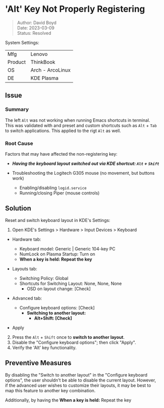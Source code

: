 # 'Alt' Key Not Properly Registering

> Author: David Boyd<br>
> Date: 2023-03-09<br>
> Status: Resolved

System Settings:

|         |                  |
|---------|------------------|
| Mfg     | Lenovo           |
| Product | ThinkBook        |
| OS      | Arch - ArcoLinux |
| DE      | KDE Plasma       |

## Issue

### Summary

The left `Alt` was not working when running Emacs shortcuts in terminal.  This
was validated with and preset and custom shortcuts such as `Alt` + `Tab` to
switch applications.  This applied to the rigt `Alt` as well.

### Root Cause

Factors that may have affected the non-registering key:

- ***Having the keyboard layout switched out via KDE shortcut: `Alt` +
     `Shift`***

- Troubleshooting the Logitech G305 mouse (no movement, but buttons work)
  - Enabling/disabling `logid.service`
  - Running/closing Piper (mouse controls)


## Solution

Reset and switch keyboard layout in KDE's Settings:

1. Open KDE's Settings > Hardware > Input Devices > Keyboard

- Hardware tab:
  - Keyboard model: Generic | Generic 104-key PC
  - NumLock on Plasma Startup: Turn on
  - **When a key is held: Repeat the key**

- Layouts tab:
  - Switching Policy: Global
  - Shortcuts for Switching Layout: None, None, None
    - OSD on layout change: [Check]

- Advanced tab:
  - Configure keyboard options: [Check]
    - **Switching to another layout:**
      - **Alt+Shift: [Check]**

- Apply

2. Press the `Alt` + `Shift` once to **switch to another layout**.
3. Disable the "Configure keyboard options"; then click "Apply".
4. Verify the 'Alt' key functionality.

## Preventive Measures

By disabling the "Switch to another layout" in the "Configure keyboard
options", the user shouldn't be able to disable the current layout.  However,
if the advanced user wishes to customize their layouts, it may be best to map
this feature to another key combination.

Additionally, by having the  **When a key is held:** Repeat the key
